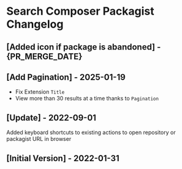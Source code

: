 # Search Composer Packagist Changelog

## [Added icon if package is abandoned] - {PR_MERGE_DATE}

## [Add Pagination] - 2025-01-19

- Fix Extension `Title`
- View more than 30 results at a time thanks to `Pagination`

## [Update] - 2022-09-01

Added keyboard shortcuts to existing actions to open repository or packagist URL in browser

## [Initial Version] - 2022-01-31